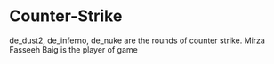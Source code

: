 # Counter-Strike
de_dust2, de_inferno, de_nuke are the rounds of counter strike.
Mirza Fasseeh Baig is the player of game
